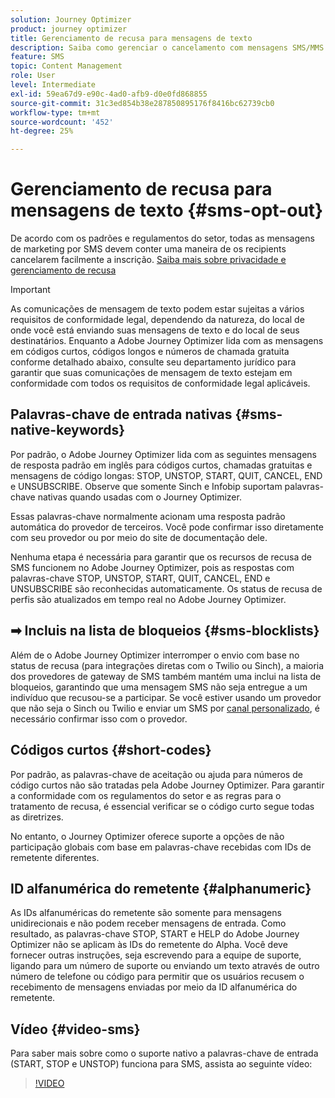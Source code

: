 ```yaml
---
solution: Journey Optimizer
product: journey optimizer
title: Gerenciamento de recusa para mensagens de texto
description: Saiba como gerenciar o cancelamento com mensagens SMS/MMS
feature: SMS
topic: Content Management
role: User
level: Intermediate
exl-id: 59ea67d9-e90c-4ad0-afb9-d0e0fd868855
source-git-commit: 31c3ed854b38e287850895176f8416bc62739cb0
workflow-type: tm+mt
source-wordcount: '452'
ht-degree: 25%

---
```


# Gerenciamento de recusa para mensagens de texto {#sms-opt-out}

De acordo com os padrões e regulamentos do setor, todas as mensagens de marketing por SMS devem conter uma maneira de os recipients cancelarem facilmente a inscrição. [Saiba mais sobre privacidade e gerenciamento de recusa](../privacy/opt-out.md)

>[!IMPORTANT]
>
>As comunicações de mensagem de texto podem estar sujeitas a vários requisitos de conformidade legal, dependendo da natureza, do local de onde você está enviando suas mensagens de texto e do local de seus destinatários. Enquanto a Adobe Journey Optimizer lida com as mensagens em códigos curtos, códigos longos e números de chamada gratuita conforme detalhado abaixo, consulte seu departamento jurídico para garantir que suas comunicações de mensagem de texto estejam em conformidade com todos os requisitos de conformidade legal aplicáveis.
>

## Palavras-chave de entrada nativas {#sms-native-keywords}

Por padrão, o Adobe Journey Optimizer lida com as seguintes mensagens de resposta padrão em inglês para códigos curtos, chamadas gratuitas e mensagens de código longas: STOP, UNSTOP, START, QUIT, CANCEL, END e UNSUBSCRIBE. Observe que somente Sinch e Infobip suportam palavras-chave nativas quando usadas com o Journey Optimizer.

Essas palavras-chave normalmente acionam uma resposta padrão automática do provedor de terceiros. Você pode confirmar isso diretamente com seu provedor ou por meio do site de documentação dele.

Nenhuma etapa é necessária para garantir que os recursos de recusa de SMS funcionem no Adobe Journey Optimizer, pois as respostas com palavras-chave STOP, UNSTOP, START, QUIT, CANCEL, END e UNSUBSCRIBE são reconhecidas automaticamente. Os status de recusa de perfis são atualizados em tempo real no Adobe Journey Optimizer.


## ➡ Incluis na lista de bloqueios {#sms-blocklists}

Além de o Adobe Journey Optimizer interromper o envio com base no status de recusa (para integrações diretas com o Twilio ou Sinch), a maioria dos provedores de gateway de SMS também mantém uma inclui na lista de bloqueios, garantindo que uma mensagem SMS não seja entregue a um indivíduo que recusou-se a participar. Se você estiver usando um provedor que não seja o Sinch ou Twilio e enviar um SMS por [canal personalizado](../building-journeys/using-custom-actions.md), é necessário confirmar isso com o provedor.


## Códigos curtos {#short-codes}

Por padrão, as palavras-chave de aceitação ou ajuda para números de código curtos não são tratadas pela Adobe Journey Optimizer. Para garantir a conformidade com os regulamentos do setor e as regras para o tratamento de recusa, é essencial verificar se o código curto segue todas as diretrizes.

No entanto, o Journey Optimizer oferece suporte a opções de não participação globais com base em palavras-chave recebidas com IDs de remetente diferentes.

## ID alfanumérica do remetente {#alphanumeric}

As IDs alfanuméricas do remetente são somente para mensagens unidirecionais e não podem receber mensagens de entrada. Como resultado, as palavras-chave STOP, START e HELP do Adobe Journey Optimizer não se aplicam às IDs do remetente do Alpha. Você deve fornecer outras instruções, seja escrevendo para a equipe de suporte, ligando para um número de suporte ou enviando um texto através de outro número de telefone ou código para permitir que os usuários recusem o recebimento de mensagens enviadas por meio da ID alfanumérica do remetente.

## Vídeo {#video-sms}

Para saber mais sobre como o suporte nativo a palavras-chave de entrada (START, STOP e UNSTOP) funciona para SMS, assista ao seguinte vídeo:

>[!VIDEO](https://video.tv.adobe.com/v/344026?quality=12)
